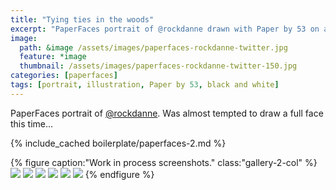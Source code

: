 ```yaml
---
title: "Tying ties in the woods"
excerpt: "PaperFaces portrait of @rockdanne drawn with Paper by 53 on an iPad."
image: 
  path: &image /assets/images/paperfaces-rockdanne-twitter.jpg 
  feature: *image
  thumbnail: /assets/images/paperfaces-rockdanne-twitter-150.jpg
categories: [paperfaces]
tags: [portrait, illustration, Paper by 53, black and white]
---
```


PaperFaces portrait of [@rockdanne](https://twitter.com/rockdanne). Was almost tempted to draw a full face this time…

{% include_cached boilerplate/paperfaces-2.md %}

{% figure caption:"Work in process screenshots." class:"gallery-2-col" %}
[![](/assets/images/paperfaces-rockdanne-process-1-600.jpg)](/assets/images/paperfaces-rockdanne-process-1-lg.jpg)
[![](/assets/images/paperfaces-rockdanne-process-2-600.jpg)](/assets/images/paperfaces-rockdanne-process-2-lg.jpg)
[![](/assets/images/paperfaces-rockdanne-process-3-600.jpg)](/assets/images/paperfaces-rockdanne-process-3-lg.jpg)
[![](/assets/images/paperfaces-rockdanne-process-4-600.jpg)](/assets/images/paperfaces-rockdanne-process-4-lg.jpg)
[![](/assets/images/paperfaces-rockdanne-process-5-600.jpg)](/assets/images/paperfaces-rockdanne-process-5-lg.jpg)
[![](/assets/images/paperfaces-rockdanne-process-6-600.jpg)](/assets/images/paperfaces-rockdanne-process-6-lg.jpg)
{% endfigure %}
